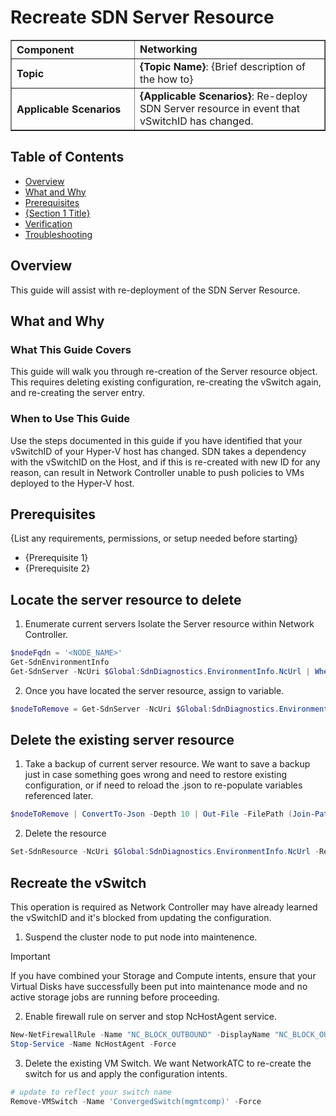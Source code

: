 # Recreate SDN Server Resource

<table border="1" cellpadding="6" cellspacing="0" style="border-collapse:collapse; margin-bottom:1em;">
  <tr>
    <th style="text-align:left; width: 180px;">Component</th>
    <td><strong>Networking</strong></td>
  </tr>
  <tr>
    <th style="text-align:left; width: 180px;">Topic</th>
    <td><strong>{Topic Name}</strong>: {Brief description of the how to}</td>
  </tr>
  <tr>
    <th style="text-align:left; width: 180px;">Applicable Scenarios</th>
    <td><strong>{Applicable Scenarios}</strong>: Re-deploy SDN Server resource in event that vSwitchID has changed. </td>
  </tr>
</table>

## Table of Contents
- [Overview](#overview)
- [What and Why](#what-and-why)
- [Prerequisites](#prerequisites)
- [{Section 1 Title}](#section-1-title)
- [Verification](#verification)
- [Troubleshooting](#troubleshooting)

## Overview

This guide will assist with re-deployment of the SDN Server Resource.

## What and Why

### What This Guide Covers

This guide will walk you through re-creation of the Server resource object. This requires deleting existing configuration, re-creating the vSwitch again, and re-creating the server entry.

### When to Use This Guide

Use the steps documented in this guide if you have identified that your vSwitchID of your Hyper-V host has changed. 
SDN takes a dependency with the vSwitchID on the Host, and if this is re-created with new ID for any reason, can result in Network Controller unable to push policies to VMs deployed to the Hyper-V host.

## Prerequisites

{List any requirements, permissions, or setup needed before starting}

- {Prerequisite 1}
- {Prerequisite 2}

## Locate the server resource to delete
1. Enumerate current servers
Isolate the Server resource within Network Controller.
```powershell
$nodeFqdn = '<NODE_NAME>'
Get-SdnEnvironmentInfo
Get-SdnServer -NcUri $Global:SdnDiagnostics.EnvironmentInfo.NcUrl | Where-Object { $_.properties.connections.managementaddresses -match $nodeFqdn }
```
2. Once you have located the server resource, assign to variable.
```powershell
$nodeToRemove = Get-SdnServer -NcUri $Global:SdnDiagnostics.EnvironmentInfo.NcUrl -ResourceID 'RESOURCE_ID'
```

## Delete the existing server resource
1. Take a backup of current server resource. We want to save a backup just in case something goes wrong and need to restore existing configuration, or if need to reload the .json to re-populate variables referenced later.
```powershell
$nodeToRemove | ConvertTo-Json -Depth 10 | Out-File -FilePath (Join-Path -Path (Get-SdnWorkingDirectory) -ChildPath "$($nodeToRemove.InstanceID).json")
```
2. Delete the resource
```powershell
Set-SdnResource -NcUri $Global:SdnDiagnostics.EnvironmentInfo.NcUrl -ResourceRef $nodeToRemove.ResourceRef -OperationType Delete
```

## Recreate the vSwitch
This operation is required as Network Controller may have already learned the vSwitchID and it's blocked from updating the configuration.

1. Suspend the cluster node to put node into maintenence.
> [!IMPORTANT]
> If you have combined your Storage and Compute intents, ensure that your Virtual Disks have successfully been put into maintenance mode and no active storage jobs are running before proceeding.
2. Enable firewall rule on server and stop NcHostAgent service.
```powershell
New-NetFirewallRule -Name "NC_BLOCK_OUTBOUND" -DisplayName "NC_BLOCK_OUTBOUND" -Profile Any -RemotePort 6640 -Direction Outbound -Protocol TCP -Action Block
Stop-Service -Name NcHostAgent -Force
```
3. Delete the existing VM Switch. We want NetworkATC to re-create the switch for us and apply the configuration intents.
```powershell
# update to reflect your switch name
Remove-VMSwitch -Name 'ConvergedSwitch(mgmtcomp)' -Force
```
